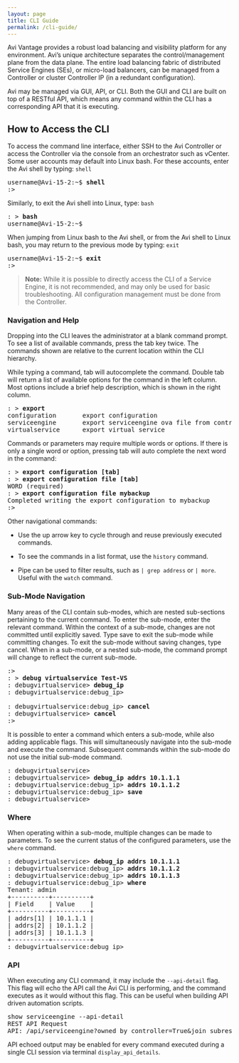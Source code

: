 ```yaml
---
layout: page
title: CLI Guide
permalink: /cli-guide/
---
```


Avi Vantage provides a robust load balancing and visibility platform for any environment. Avi’s unique architecture separates the control/management plane from the data plane. The entire load balancing fabric of distributed Service Engines (SEs), or micro-load balancers, can be managed from a Controller or cluster Controller IP (in a redundant configuration).

Avi may be managed via GUI, API, or CLI. Both the GUI and CLI are built on top of a RESTful API, which means any command within the CLI has a corresponding API that it is executing.

## How to Access the CLI ##

To access the command line interface, either SSH to the Avi Controller or access the Controller via the console from an orchestrator such as vCenter. Some user accounts may default into Linux bash. For these accounts, enter the Avi shell by typing: `shell`

<pre>username@Avi-15-2:~$ <strong>shell</strong>
:&gt;
</pre>

Similarly, to exit the Avi shell into Linux, type: `bash`

<pre>: &gt; <strong>bash</strong>
username@Avi-15-2:~$
</pre>

When jumping from Linux bash to the Avi shell, or from the Avi shell to Linux bash, you may return to the previous mode by typing: `exit`

<pre>username@Avi-15-2:~$ <strong>exit</strong>
:&gt;
</pre>

> **Note:** While it is possible to directly access the CLI of a Service Engine, it is not recommended, and may only be used for basic troubleshooting. All configuration management must be done from the Controller.

### Navigation and Help ###

Dropping into the CLI leaves the administrator at a blank command prompt. To see a list of available commands, press the tab key twice. The commands shown are relative to the current location within the CLI hierarchy.

While typing a command, tab will autocomplete the command. Double tab will return a list of available options for the command in the left column. Most options include a brief help description, which is shown in the right column.

<pre>: &gt; <strong>export</strong>
configuration       export configuration
serviceengine       export serviceengine ova file from controller
virtualservice      export virtual service
</pre>

Commands or parameters may require multiple words or options. If there is only a single word or option, pressing tab will auto complete the next word in the command:

<pre>: &gt; <strong>export configuration [tab]</strong>
: &gt; <strong>export configuration file [tab]</strong>
WORD (required)
: &gt; <strong>export configuration file mybackup</strong>
Completed writing the export configuration to mybackup
:&gt;
</pre>

Other navigational commands:

*   Use the up arrow key to cycle through and reuse previously executed commands.

*   To see the commands in a list format, use the `history` command.

*   Pipe can be used to filter results, such as `| grep address` or `| more`. Useful with the `watch` command.

### Sub-Mode Navigation ###

Many areas of the CLI contain sub-modes, which are nested sub-sections pertaining to the current command. To enter the sub-mode, enter the relevant command. Within the context of a sub-mode, changes are not committed until explicitly saved. Type save to exit the sub-mode while committing changes. To exit the sub-mode without saving changes, type cancel. When in a sub-mode, or a nested sub-mode, the command prompt will change to reflect the current sub-mode.

<pre>:&gt;
: &gt; <strong>debug virtualservice Test-VS</strong>
: debugvirtualservice&gt; <strong>debug_ip</strong>
: debugvirtualservice:debug_ip&gt;

: debugvirtualservice:debug_ip&gt; <strong>cancel</strong> 
: debugvirtualservice&gt; <strong>cancel</strong>
:&gt;
</pre>

It is possible to enter a command which enters a sub-mode, while also adding applicable flags. This will simultaneously navigate into the sub-mode and execute the command. Subsequent commands within the sub-mode do not use the initial sub-mode command.

<pre>: debugvirtualservice&gt;
: debugvirtualservice&gt; <strong>debug_ip addrs 10.1.1.1</strong>
: debugvirtualservice:debug_ip&gt; <strong>addrs 10.1.1.2</strong>
: debugvirtualservice:debug_ip&gt; <strong>save</strong>
: debugvirtualservice&gt;
</pre>

### Where ###

When operating within a sub-mode, multiple changes can be made to parameters. To see the current status of the configured parameters, use the `where` command.

<pre>: debugvirtualservice&gt; <strong>debug_ip addrs 10.1.1.1</strong>
: debugvirtualservice:debug_ip&gt; <strong>addrs 10.1.1.2</strong>
: debugvirtualservice:debug_ip&gt; <strong>addrs 10.1.1.3</strong>
: debugvirtualservice:debug_ip&gt; <strong>where</strong>
Tenant: admin
+----------+----------+
| Field    | Value    |
+----------+----------+
| addrs[1] | 10.1.1.1 |
| addrs[2] | 10.1.1.2 |
| addrs[3] | 10.1.1.3 |
+----------+----------+
: debugvirtualservice:debug_ip&gt;
</pre>

### API ###

When executing any CLI command, it may include the `--api-detail` flag. This flag will echo the API call the Avi CLI is performing, and the command executes as it would without this flag. This can be useful when building API driven automation scripts.

<pre>show serviceengine --api-detail
REST API Request
API: /api/serviceengine?owned_by_controller=True&join_subresources=runtime
</pre>

API echoed output may be enabled for every command executed during a single CLI session via terminal `display_api_details`.

